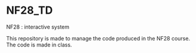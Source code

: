 # NF28_TD

NF28 : interactive system

This repository is made to manage the code produced in the NF28 course. The code is made in class. 
